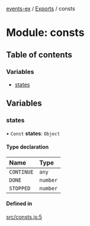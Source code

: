 [events-ex](../README.md) / [Exports](../modules.md) / consts

# Module: consts

## Table of contents

### Variables

- [states](consts.md#states)

## Variables

### states

• `Const` **states**: `Object`

#### Type declaration

| Name | Type |
| :------ | :------ |
| `CONTINUE` | `any` |
| `DONE` | `number` |
| `STOPPED` | `number` |

#### Defined in

[src/consts.js:5](https://github.com/snowyu/events-ex.js/blob/892d26d/src/consts.js#L5)
